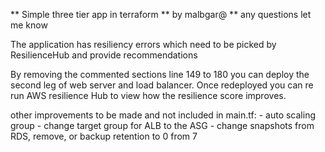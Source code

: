 ** Simple three tier app in terraform 
** by malbgar@ 
** any questions let me know 

The application has resiliency errors which need to be picked by ResilienceHub and provide recommendations

By removing the commented sections line 149 to 180 you can deploy the second leg of web server and load balancer. Once redeployed you can re run AWS resilience Hub to view how the resilience score improves. 

other improvements to be made and not included in main.tf:
    - auto scaling group 
    - change target group for ALB to the ASG
    - change snapshots from RDS, remove, or backup retention to 0 from 7